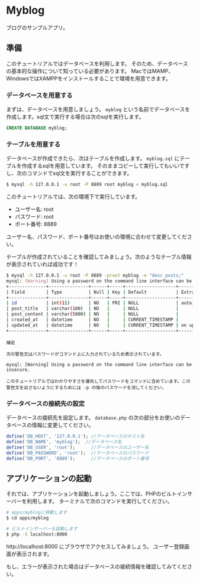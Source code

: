 # Myblog

ブログのサンプルアプリ。

## 準備

このチュートリアルではデータベースを利用します。
そのため、データベースの基本的な操作について知っている必要があります。
MacではMAMP、WindowsではXAMPPをインストールすることで環境を用意できます。

### データベースを用意する

まずは、データベースを用意しましょう。
`myblog` という名前でデータベースを作成します。sql文で実行する場合は次のsqlを実行します。

```sql
CREATE DATABASE myblog;
```

### テーブルを用意する

データベースが作成できたら、次はテーブルを作成します。
`myblog.sql` にテーブルを作成するsqlを用意しています。
そのままコピーして実行してもいいですし、次のコマンドでsql文を実行することができます。

```bash
$ mysql -h 127.0.0.1 -u root -P 8889 root myblog < myblog.sql
```

このチュートリアルでは、次の環境下で実行しています。

* ユーザー名: root
* パスワード: root
* ポート番号: 8889

ユーザー名、パスワード、ポート番号はお使いの環境に合わせて変更してください。


テーブルが作成されていることを確認してみましょう。次のようなテーブル情報が表示されていれば成功です！

```bash
$ mysql -h 127.0.0.1 -u root -P 8889 -proot myblog -e "desc posts;"
mysql: [Warning] Using a password on the command line interface can be insecure.
+--------------+---------------+------+-----+-------------------+-----------------------------+
| Field        | Type          | Null | Key | Default           | Extra                       |
+--------------+---------------+------+-----+-------------------+-----------------------------+
| id           | int(11)       | NO   | PRI | NULL              | auto_increment              |
| post_title   | varchar(100)  | NO   |     | NULL              |                             |
| post_content | varchar(5000) | NO   |     | NULL              |                             |
| created_at   | datetime      | NO   |     | CURRENT_TIMESTAMP |                             |
| updated_at   | datetime      | NO   |     | CURRENT_TIMESTAMP | on update CURRENT_TIMESTAMP |
+--------------+---------------+------+-----+-------------------+-----------------------------+
```

```text
補足

次の警告文はパスワードがコマンド上に入力されているため表示されています。

mysql: [Warning] Using a password on the command line interface can be insecure.

このチュートリアルではわかりやすさを優先してパスワードをコマンドに含めています。この警告文を出さないようにするためには -p の後のパスワードを消してください。
```

### データベースの接続先の設定

データベースの接続先を設定します。
`database.php` の次の部分をお使いのデータベースの情報に変更してください。

```php
define('DB_HOST', '127.0.0.1'); //データベースのホスト名
define('DB_NAME', 'myblog');  //データベース名
define('DB_USER', 'root');      //データベースのユーザー名
define('DB_PASSWORD', 'root');  //データベースのパスワード
define('DB_PORT', '8889');      //データベースのポート番号
```

## アプリケーションの起動

それでは、アプリケーションを起動しましょう。ここでは、PHPのビルトインサーバーを利用します。
ターミナルで次のコマンドを実行してください。

```bash
# apps/myblogに移動します
$ cd apps/myblog

# ビルトインサーバーを起動します
$ php -S localhost:8000
```

http://localhost:8000 にブラウザでアクセスしてみましょう。
ユーザー登録画面が表示されます。

もし、エラーが表示された場合はデータベースの接続情報を確認してみてください。
